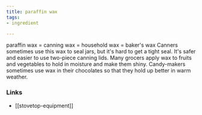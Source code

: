 ```yaml
---
title: paraffin wax
tags:
- ingredient

---
```

paraffin wax = canning wax = household wax = baker's wax Canners sometimes use this wax to seal jars, but it's hard to get a tight seal. It's safer and easier to use two-piece canning lids. Many grocers apply wax to fruits and vegetables to hold in moisture and make them shiny. Candy-makers sometimes use wax in their chocolates so that they hold up better in warm weather.

### Links

* [[stovetop-equipment]]
